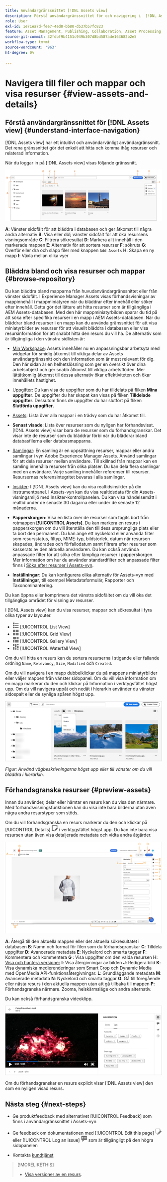 ```yaml
---
title: Användargränssnittet [!DNL Assets view]
description: Förstå användargränssnittet för och navigering i  [!DNL Assets view].
role: User
exl-id: 1e71ea7d-fee7-4ed0-bb80-d537b57fc823
feature: Asset Management, Publishing, Collaboration, Asset Processing
source-git-commit: 32fdbf9b4151c949b307d8bd587ade163682b2e5
workflow-type: tm+mt
source-wordcount: '963'
ht-degree: 0%

---
```


# Navigera till filer och mappar och visa resurser {#view-assets-and-details}

<!-- TBD: Give screenshots of all views with many assets. Zoom out to showcase how the thumbnails/tiles flow on the UI in different views. -->

<!-- TBD: The options in left sidebar may change. Shared with me and Shared by me are missing for now. Update this section as UI is updated. -->

## Förstå användargränssnittet för [!DNL Assets view] {#understand-interface-navigation}

[!DNL Assets view] har ett intuitivt och användarvänligt användargränssnitt. Det rena gränssnittet gör det enkelt att hitta och komma ihåg resurser och relaterad information.

När du loggar in på [!DNL Assets view] visas följande gränssnitt.

![[!DNL Assets view]-användargränssnitt](assets/assets-view-interface.png)

**A**: Vänster sidofält för att bläddra i databasen och ger åtkomst till några andra alternativ **B**: Visa eller dölj vänster sidofält för att öka resursens visningsområde **C**: Filtrera sökresultat **D**: Markera allt innehåll i den markerade mappen **E**: Alternativ för att sortera resurser **F**: sökruta **G**: Överför eller dra och släpp filer med knappen `Add Assets` **H**: Skapa en ny mapp **I**: Växla mellan olika vyer

<!-- TBD: Need an embedded video here with narration. It has to be hosted on MPC to be embeddable. -->

## Bläddra bland och visa resurser och mappar {#browse-repository}

Du kan bläddra bland mapparna från huvudanvändargränssnittet eller från vänster sidofält. I Experience Manager Assets visas förhandsvisningar av mappinnehåll i mappminiatyren när du bläddrar efter innehåll eller söker efter innehåll. Detta gör det lättare att hitta resurser som är tillgängliga i AEM Assets-databasen. Med den här mappminiatyrbilden sparar du tid på att söka efter specifika resurser i en mapp i AEM Assets-databasen.
När du bläddrar bland resurser i en mapp kan du använda gränssnittet för att visa miniatyrbilder av resurser för att visuellt bläddra i databasen eller visa resursinformation för att snabbt hitta den resurs du vill ha. De alternativ som är tillgängliga i den vänstra sidlisten är:

* [Min Workspace](/help/assets/my-workspace-assets-view.md): Assets innehåller nu en anpassningsbar arbetsyta med widgetar för smidig åtkomst till viktiga delar av Assets användargränssnitt och den information som är mest relevant för dig. Den här sidan är en helhetslösning som ger en översikt över dina arbetsobjekt och ger snabb åtkomst till viktiga arbetsflöden. Mer lättåtkomlig åtkomst till dessa alternativ ökar effektiviteten och ökar innehållets hastighet.
* [Uppgifter](/help/assets/my-workspace-assets-view.md): Du kan visa de uppgifter som du har tilldelats på fliken **Mina uppgifter**. De uppgifter du har skapat kan visas på fliken **Tilldelade uppgifter**. Dessutom finns de uppgifter du har slutfört på fliken **Slutförda uppgifter**.
* [Assets](/help/assets/manage-organize-assets-view.md): Lista över alla mappar i en trädvy som du har åtkomst till.
* **Senast visade**: Lista över resurser som du nyligen har förhandsvisat. [!DNL Assets view] visar bara de resurser som du förhandsgranskar. Det visar inte de resurser som du bläddrar förbi när du bläddrar bland databasfilerna eller databasmapparna.
* [Samlingar](/help/assets/manage-collections-assets-view.md): En samling är en uppsättning resurser, mappar eller andra samlingar i vyn Adobe Experience Manager Assets. Använd samlingar för att dela resurser mellan användare. Till skillnad från mappar kan en samling innehålla resurser från olika platser. Du kan dela flera samlingar med en användare. Varje samling innehåller referenser till resurser. Resursernas referensintegritet bevaras i alla samlingar.

* [Insikter](/help/assets/manage-reports-assets-view.md#view-live-statistics): I [!DNL Assets view] kan du visa realtidsinsikter på din instrumentpanel. I Assets-vyn kan du visa realtidsdata för din Assets-visningsmiljö med Insikter-kontrollpanelen. Du kan visa händelsemått i realtid under de senaste 30 dagarna eller under de senaste 12 månaderna.
* **Papperskorgen**: Visa en lista över de resurser som tagits bort från rotmappen **[!UICONTROL Assets]**. Du kan markera en resurs i papperskorgen om du vill återställa den till dess ursprungliga plats eller ta bort den permanent. Du kan ange ett nyckelord eller använda filter som resursstatus, filtyp, MIME-typ, bildstorlek, datum när resursen skapades, ändrades och förfallodatum samt filtrera efter resurser som kasserats av den aktuella användaren. Du kan också använda anpassade filter för att söka efter lämpliga resurser i papperskorgen. Mer information om hur du använder standardfilter och anpassade filter finns i [Söka efter resurser i Assets-vyn](/help/assets/search-assets-view.md).
* **Inställningar**: Du kan konfigurera olika alternativ för Assets-vyn med **Inställningar**, till exempel Metadataformulär, Rapporter och Taxonomihantering.

<!-- TBD: Not sure if we want to publish these right now. CC Libs are beta as per Greg.
* **Libraries**: Access to [!DNL Adobe Creative Cloud Team] (CCT) Libraries view. This view is visible only if the user is entitled to CCT Libraries.
-->

<!-- TBD: My Work Space shows task inbox and it is not visible on AEM Cloud Demos as of now. It is the source of truth server hence not documenting My Work Space option for now.
-->

Du kan öppna eller komprimera det vänstra sidofältet om du vill öka det tillgängliga området för visning av resurser.

I [!DNL Assets view] kan du visa resurser, mappar och sökresultat i fyra olika typer av layouter.

* ![ikon för listvy](assets/do-not-localize/list-view.png) [!UICONTROL List View]
* ![ikon för stödrastervisning](assets/do-not-localize/grid-view.png) [!UICONTROL Grid View]
* ![gallerivisningsikon](assets/do-not-localize/gallery-view.png) [!UICONTROL Gallery View]
* ![ikon för vattenfallsvy](assets/do-not-localize/waterfall-view.png) [!UICONTROL Waterfall View]

Om du vill hitta en resurs kan du sortera resurserna i stigande eller fallande ordning `Name`, `Relevancy`, `Size`, `Modified` och `Created`.

Om du vill navigera i en mapp dubbelklickar du på mappens miniatyrbilder eller väljer mappen från vänster sidopanel. Om du vill visa information om en mapp markerar du den och klickar på Information i verktygsfältet högst upp. Om du vill navigera uppåt och nedåt i hierarkin använder du vänster sidospalt eller de synliga spåren högst upp.

![Bläddra bland mappar](assets/browsing-folders.png)

*Figur: Använd vägbeskrivningarna högst upp eller till vänster om du vill bläddra i hierarkin.*

## Förhandsgranska resurser {#preview-assets}

Innan du använder, delar eller hämtar en resurs kan du visa den närmare. Med förhandsvisningsfunktionen kan du visa inte bara bilderna utan även några andra resurstyper som stöds.

Om du vill förhandsgranska en resurs markerar du den och klickar på [!UICONTROL Details] ![informationsikonen](assets/do-not-localize/edit-in-icon.png) i verktygsfältet högst upp. Du kan inte bara visa resursen utan även visa detaljerade metadata och vidta andra åtgärder.

![Förhandsgranska en resurs](/help/assets/assets/navigate-file-folder-dm.png)

**A**: Återgå till den aktuella mappen eller det aktuella sökresultatet i databasen **B**: Namn och format för filen som du förhandsgranskar **C**: Tilldela uppgifter **D**: Avancerade metadata **E**: Nyckelord och smarta taggar **F**: Kommentera och kommentera **G** : Visa uppgifter om den valda resursen **H**: [Visa och hantera versioner](/help/assets/manage-organize-assets-view.md#versions-of-assets) **I**: Visa återgivningar av bilden **J**: Redigera bild **K**: Visa dynamiska medierenderingar som Smart Crop och Dynamic Media med OpenMedia API-funktionsåtergivningar. **L**: Grundläggande metadata **M**: Avancerade metadata **N**: Nyckelord och smarta taggar **O**: Gå till föregående eller nästa resurs i den aktuella mappen utan att gå tillbaka till mappen **P**: Förhandsgranska närmare. Zooma, helskärmsläge och andra alternativ.

Du kan också förhandsgranska videoklipp.

![Videoförhandsgranskning](assets/preview-video.png)

Om du förhandsgranskar en resurs explicit visar [!DNL Assets view] den som en nyligen visad resurs.

<!-- TBD: Describe the options.

Explicitly previewed assets are displayed as recently viewed assets. Give screenshot of this.
Other use cases after previewing.
-->

## Nästa steg {#next-steps}

* Ge produktfeedback med alternativet [!UICONTROL Feedback] som finns i användargränssnittet i Assets-vyn

* Ge feedback om dokumentationen med [!UICONTROL Edit this page] ![redigera sidan](assets/do-not-localize/edit-page.png) eller [!UICONTROL Log an issue] ![skapa ett GitHub-problem](assets/do-not-localize/github-issue.png) som är tillgängligt på den högra sidopanelen

* Kontakta [kundtjänst](https://experienceleague.adobe.com/?support-solution=General#support)

>[!MORELIKETHIS]
>
>* [Visa versioner av en resurs](/help/assets/manage-organize-assets-view.md#view-versions).
